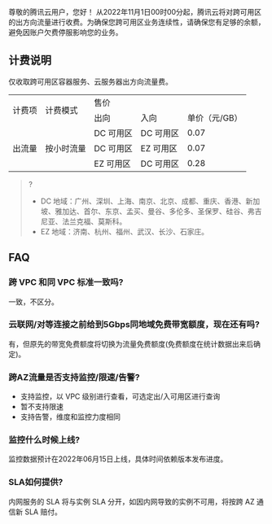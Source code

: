 ﻿尊敬的腾讯云用户，您好！
从2022年11月1日00时00分起，腾讯云将对跨可用区的出方向流量进行收费。为确保您跨可用区业务连续性，请确保您有足够的余额，避免因账户欠费停服影响您的业务。


## 计费说明
仅收取跨可用区容器服务、云服务器出方向流量费。
<table >
<tr >
<td  rowspan="2" >计费项</td>
<td  rowspan="2">计费模式</td>
<td colspan="3" >售价</td>
</tr>
<tr >
<td >出向</td>
<td >入向</td>
<td >单价（元/GB）</td>
</tr>
<tr >
<td rowspan="3" >出流量</td>
<td rowspan="3">按小时流量</td>
<td >DC 可用区</td>
<td >DC 可用区</td>
<td >0.07</td>
</tr>
<tr >
<td >DC 可用区</td>
<td >EZ 可用区</td>
<td >0.07</td>
</tr>
<tr >
<td >EZ 可用区</td>
<td >DC 可用区</td>
<td >0.28</td>
</tr>
</table>
	
>? 
>+ DC 地域：广州、深圳、上海、南京、北京、成都、重庆、香港、新加坡、雅加达、首尔、东京、孟买、曼谷、多伦多、圣保罗、硅谷、弗吉尼亚、法兰克福、莫斯科。
>+ EZ 地域：济南、杭州、福州、武汉、长沙、石家庄。
>


## FAQ
### 跨 VPC 和同 VPC 标准一致吗?
一致，不区分。

### 云联网/对等连接之前给到5Gbps同地域免费带宽额度，现在还有吗?
有，但原先的带宽免费额度将切换为流量免费额度(免费额度在统计数据出来后确定)。

### 跨AZ流量是否支持监控/限速/告警?
+ 支持监控，以 VPC 级别进行查看，可选定出/入可用区进行查询
+ 暂不支持限速
+ 支持告警，维度和监控力度相同

### 监控什么时候上线?
监控数据预计在2022年06月15日上线，具体时间依赖版本发布进度。

### SLA如何提供?
内网服务的 SLA 将与实例 SLA 分开，如因内网导致的实例不可用，将按跨 AZ 通信新 SLA 赔付。




